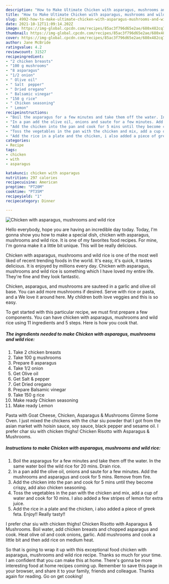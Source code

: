 ```yaml
---
description: "How to Make Ultimate Chicken with asparagus, mushrooms and wild rice"
title: "How to Make Ultimate Chicken with asparagus, mushrooms and wild rice"
slug: 4992-how-to-make-ultimate-chicken-with-asparagus-mushrooms-and-wild-rice
date: 2021-10-12T11:09:14.202Z
image: https://img-global.cpcdn.com/recipes/85ac3f796d65e2ae/680x482cq70/chicken-with-asparagus-mushrooms-and-wild-rice-recipe-main-photo.jpg
thumbnail: https://img-global.cpcdn.com/recipes/85ac3f796d65e2ae/680x482cq70/chicken-with-asparagus-mushrooms-and-wild-rice-recipe-main-photo.jpg
cover: https://img-global.cpcdn.com/recipes/85ac3f796d65e2ae/680x482cq70/chicken-with-asparagus-mushrooms-and-wild-rice-recipe-main-photo.jpg
author: Jane McBride
ratingvalue: 4.2
reviewcount: 31527
recipeingredient:
- "2 chicken breasts"
- "100 g mushrooms"
- "8 asparagus"
- "1/2 onion"
- " Olive oil"
- " Salt  pepper"
- " Dried oregano"
- " Balsamic vinegar"
- "150 g rice"
- " Chicken seasoning"
- " Lemon"
recipeinstructions:
- "Boil the asparagus for a few minutes and take them off the water. In the same water boil the wild rice for 20 mins. Drain rice."
- "In a pan add the olive oil, onions and saute for a few minutes. Add the mushrooms and asparagus and cook for 5 mins. Remove from fire."
- "Add the chicken into the pan and cook for 5 mins until they become crispy, add also chicken seasoning."
- "Toss the vegetables in the pan with the chicken and mix, add a cup of water and cook for 10 mins. I also added a few stripes of lemon for extra juice."
- "Add the rice in a plate and the chicken, i also added a piece of greek feta. Enjoy!! Really tasty!!"
categories:
- Recipe
tags:
- chicken
- with
- asparagus

katakunci: chicken with asparagus 
nutrition: 297 calories
recipecuisine: American
preptime: "PT20M"
cooktime: "PT35M"
recipeyield: "1"
recipecategory: Dinner

---
```



![Chicken with asparagus, mushrooms and wild rice](https://img-global.cpcdn.com/recipes/85ac3f796d65e2ae/680x482cq70/chicken-with-asparagus-mushrooms-and-wild-rice-recipe-main-photo.jpg)

Hello everybody, hope you are having an incredible day today. Today, I'm gonna show you how to make a special dish, chicken with asparagus, mushrooms and wild rice. It is one of my favorites food recipes. For mine, I'm gonna make it a little bit unique. This will be really delicious.

Chicken with asparagus, mushrooms and wild rice is one of the most well liked of recent trending foods in the world. It's easy, it's quick, it tastes delicious. It is enjoyed by millions every day. Chicken with asparagus, mushrooms and wild rice is something which I have loved my entire life. They're fine and they look fantastic.

Chicken, asparagus, and mushrooms are sauteed in a garlic and olive oil base. You can add more mushrooms if desired. Serve with rice or pasta, and a We love it around here. My children both love veggies and this is so easy.


To get started with this particular recipe, we must first prepare a few components. You can have chicken with asparagus, mushrooms and wild rice using 11 ingredients and 5 steps. Here is how you cook that.

<!--inarticleads1-->

##### The ingredients needed to make Chicken with asparagus, mushrooms and wild rice:

1. Take 2 chicken breasts
1. Take 100 g mushrooms
1. Prepare 8 asparagus
1. Take 1/2 onion
1. Get  Olive oil
1. Get  Salt &amp; pepper
1. Get  Dried oregano
1. Prepare  Balsamic vinegar
1. Take 150 g rice
1. Make ready  Chicken seasoning
1. Make ready  Lemon


Pasta with Goat Cheese, Chicken, Asparagus &amp; Mushrooms Gimme Some Oven. I just mixed the chickens with the char siu powder that I got from the asian market with hoisin sauce, soy sauce, black pepper and sesame oil. I prefer char siu with chicken thighs! Chicken Risotto with Asparagus &amp; Mushrooms. 

<!--inarticleads2-->

##### Instructions to make Chicken with asparagus, mushrooms and wild rice:

1. Boil the asparagus for a few minutes and take them off the water. In the same water boil the wild rice for 20 mins. Drain rice.
1. In a pan add the olive oil, onions and saute for a few minutes. Add the mushrooms and asparagus and cook for 5 mins. Remove from fire.
1. Add the chicken into the pan and cook for 5 mins until they become crispy, add also chicken seasoning.
1. Toss the vegetables in the pan with the chicken and mix, add a cup of water and cook for 10 mins. I also added a few stripes of lemon for extra juice.
1. Add the rice in a plate and the chicken, i also added a piece of greek feta. Enjoy!! Really tasty!!


I prefer char siu with chicken thighs! Chicken Risotto with Asparagus &amp; Mushrooms. Boil water, add chicken breasts and chopped asparagus and cook. Heat olive oil and cook onions, garlic. Add mushrooms and cook a little bit and then add rice on medium heat. 

So that is going to wrap it up with this exceptional food chicken with asparagus, mushrooms and wild rice recipe. Thanks so much for your time. I am confident that you can make this at home. There's gonna be more interesting food at home recipes coming up. Remember to save this page in your browser, and share it to your family, friends and colleague. Thanks again for reading. Go on get cooking!
